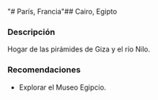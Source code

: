 "# París, Francia"## Cairo, Egipto

### Descripción
Hogar de las pirámides de Giza y el río Nilo.

### Recomendaciones
- Explorar el Museo Egipcio.

